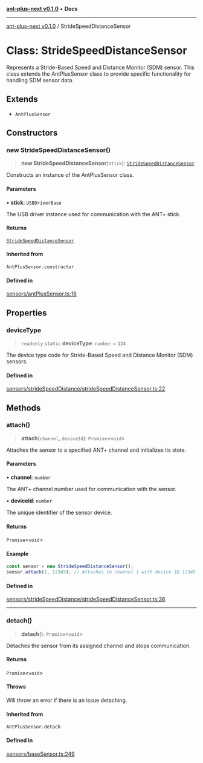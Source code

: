 [**ant-plus-next v0.1.0**](../README.md) • **Docs**

***

[ant-plus-next v0.1.0](../README.md) / StrideSpeedDistanceSensor

# Class: StrideSpeedDistanceSensor

Represents a Stride-Based Speed and Distance Monitor (SDM) sensor.
This class extends the AntPlusSensor class to provide specific functionality for handling SDM sensor data.

## Extends

- `AntPlusSensor`

## Constructors

### new StrideSpeedDistanceSensor()

> **new StrideSpeedDistanceSensor**(`stick`): [`StrideSpeedDistanceSensor`](StrideSpeedDistanceSensor.md)

Constructs an instance of the AntPlusSensor class.

#### Parameters

• **stick**: `USBDriverBase`

The USB driver instance used for communication with the ANT+ stick.

#### Returns

[`StrideSpeedDistanceSensor`](StrideSpeedDistanceSensor.md)

#### Inherited from

`AntPlusSensor.constructor`

#### Defined in

[sensors/antPlusSensor.ts:16](https://github.com/Benjamin-Stefan/ant-plus-next/blob/f145b7898a90ecdbfec50821d10da351499b1c22/src/sensors/antPlusSensor.ts#L16)

## Properties

### deviceType

> `readonly` `static` **deviceType**: `number` = `124`

The device type code for Stride-Based Speed and Distance Monitor (SDM) sensors.

#### Defined in

[sensors/strideSpeedDistance/strideSpeedDistanceSensor.ts:22](https://github.com/Benjamin-Stefan/ant-plus-next/blob/f145b7898a90ecdbfec50821d10da351499b1c22/src/sensors/strideSpeedDistance/strideSpeedDistanceSensor.ts#L22)

## Methods

### attach()

> **attach**(`channel`, `deviceId`): `Promise`\<`void`\>

Attaches the sensor to a specified ANT+ channel and initializes its state.

#### Parameters

• **channel**: `number`

The ANT+ channel number used for communication with the sensor.

• **deviceId**: `number`

The unique identifier of the sensor device.

#### Returns

`Promise`\<`void`\>

#### Example

```ts
const sensor = new StrideSpeedDistanceSensor();
sensor.attach(1, 12345); // Attaches to channel 1 with device ID 12345
```

#### Defined in

[sensors/strideSpeedDistance/strideSpeedDistanceSensor.ts:36](https://github.com/Benjamin-Stefan/ant-plus-next/blob/f145b7898a90ecdbfec50821d10da351499b1c22/src/sensors/strideSpeedDistance/strideSpeedDistanceSensor.ts#L36)

***

### detach()

> **detach**(): `Promise`\<`void`\>

Detaches the sensor from its assigned channel and stops communication.

#### Returns

`Promise`\<`void`\>

#### Throws

Will throw an error if there is an issue detaching.

#### Inherited from

`AntPlusSensor.detach`

#### Defined in

[sensors/baseSensor.ts:249](https://github.com/Benjamin-Stefan/ant-plus-next/blob/f145b7898a90ecdbfec50821d10da351499b1c22/src/sensors/baseSensor.ts#L249)

